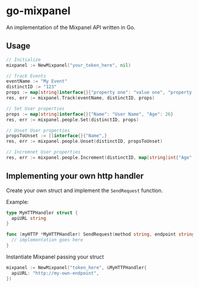 # go-mixpanel
An implementation of the Mixpanel API written in Go.

## Usage

```go
// Initialize
mixpanel := NewMixpanel("your_token_here", nil)

// Track Events
eventName := "My Event"
distinctID := "123"
props := map[string]interface{}{"property one": "value one", "property N": 20}
res, err := mixpanel.Track(eventName, distinctID, props)

// Set User properties
props := map[string]interface{}{"Name": "User Name", "Age": 26}
res, err := mixpanel.people.Set(distinctID, props)

// Unset User properties
propsToUnset := []interface{}{"Name",}
res, err := mixpanel.people.Unset(distinctID, propsToUnset)

// Incremnet User properties
res, err := mixpanel.people.Increment(distinctID, map[string]int{"Age": 1})
```

## Implementing your own http handler

Create your own struct and implement the `SendRequest` function.

Example:

```go
type MyHTTPHandler struct {
  apiURL string
}

func (myHTTP *MyHTTPHandler) SendRequest(method string, endpoint string, data Props) (*http.Response, error) {
  // implementation goes here
}
```

Instantiate Mixpanel passing your struct

```go
mixpanel := NewMixpanel("token_here", &MyHTTPHandler{
  apiURL: "http://my-own-endpoint",
})
```
